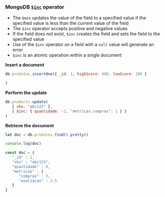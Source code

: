 ### MongoDB [`$inc`](https://docs.mongodb.com/manual/reference/operator/update/inc/#mongodb-update-up.-inc) operator

- The `$min` updates the value of the field to a specified value if the specified value is less than the current value of the field
- The `$inc` operator accepts positive and negative values
- If the field does not exist, `$inc` creates the field and sets the field to the specified value
- Use of the `$inc` operator on a field with a `null` value will generate an error
- `$inc` is an atomic operation within a single document

**Insert a document**

```js
db.produtos.insertOne({ _id: 1, highScore: 800, lowScore: 200 }

)
```

**Perform the update**

```js
db.products.update(
   { sku: "abc123" },
   { $inc: { quantidade: -2, "metricas.compras": 1 } }
)
```

**Retrieve the document**

```js
let doc = db.produtos.find().pretty()

console.log(doc)

const doc = {
   "_id" : 1,
   "sku" : "abc123",
   "quantidade" : 8,
   "metricas" : {
      "compras" : 3,
      "avaliacao" : 3.5
   }
}
```
